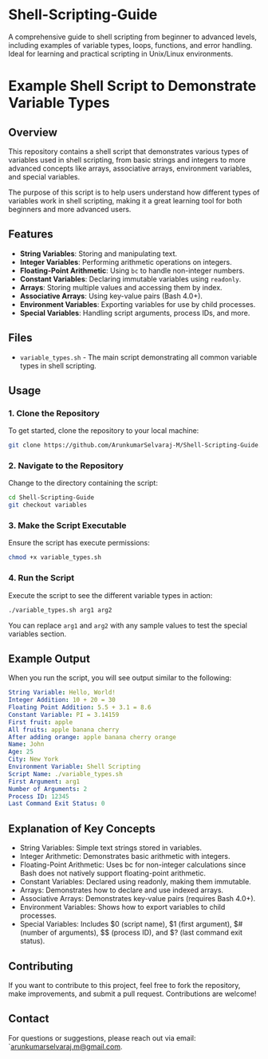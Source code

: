 # Shell-Scripting-Guide
A comprehensive guide to shell scripting from beginner to advanced levels, including examples of variable types, loops, functions, and error handling. Ideal for learning and practical scripting in Unix/Linux environments.

# Example Shell Script to Demonstrate Variable Types

## Overview

This repository contains a shell script that demonstrates various types of variables used in shell scripting, from basic strings and integers to more advanced concepts like arrays, associative arrays, environment variables, and special variables.

The purpose of this script is to help users understand how different types of variables work in shell scripting, making it a great learning tool for both beginners and more advanced users.

## Features

- **String Variables**: Storing and manipulating text.
- **Integer Variables**: Performing arithmetic operations on integers.
- **Floating-Point Arithmetic**: Using `bc` to handle non-integer numbers.
- **Constant Variables**: Declaring immutable variables using `readonly`.
- **Arrays**: Storing multiple values and accessing them by index.
- **Associative Arrays**: Using key-value pairs (Bash 4.0+).
- **Environment Variables**: Exporting variables for use by child processes.
- **Special Variables**: Handling script arguments, process IDs, and more.

## Files

- `variable_types.sh` - The main script demonstrating all common variable types in shell scripting.

## Usage

### 1. Clone the Repository

To get started, clone the repository to your local machine:

```bash
git clone https://github.com/ArunkumarSelvaraj-M/Shell-Scripting-Guide.git
```

### 2. Navigate to the Repository

Change to the directory containing the script:

```bash
cd Shell-Scripting-Guide
git checkout variables
```

### 3. Make the Script Executable

Ensure the script has execute permissions:

```bash
chmod +x variable_types.sh
```

### 4. Run the Script

Execute the script to see the different variable types in action:

```bash
./variable_types.sh arg1 arg2
```

You can replace `arg1` and `arg2` with any sample values to test the special variables section.

## Example Output

When you run the script, you will see output similar to the following:

```yaml
String Variable: Hello, World!
Integer Addition: 10 + 20 = 30
Floating Point Addition: 5.5 + 3.1 = 8.6
Constant Variable: PI = 3.14159
First fruit: apple
All fruits: apple banana cherry
After adding orange: apple banana cherry orange
Name: John
Age: 25
City: New York
Environment Variable: Shell Scripting
Script Name: ./variable_types.sh
First Argument: arg1
Number of Arguments: 2
Process ID: 12345
Last Command Exit Status: 0
```

## Explanation of Key Concepts

- String Variables: Simple text strings stored in variables.
- Integer Arithmetic: Demonstrates basic arithmetic with integers.
- Floating-Point Arithmetic: Uses bc for non-integer calculations since Bash does not natively support floating-point arithmetic.
- Constant Variables: Declared using readonly, making them immutable.
- Arrays: Demonstrates how to declare and use indexed arrays.
- Associative Arrays: Demonstrates key-value pairs (requires Bash 4.0+).
- Environment Variables: Shows how to export variables to child processes.
- Special Variables: Includes $0 (script name), $1 (first argument), $# (number of arguments), $$ (process ID), and $? (last command exit status).
## Contributing

 If you want to contribute to this project, feel free to fork the repository, make improvements, and submit a pull request. Contributions are welcome!

## Contact
For questions or suggestions, please reach out via email: `arunkumarselvaraj.m@gmail.com.


